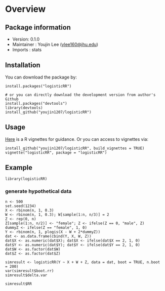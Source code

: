 # Overview


## Package information

- Version: 0.1.0
- Maintainer : Youjin Lee (<ylee160@jhu.edu>)
- Imports : stats

## Installation

You can download the package by:

```
install.packages("logisticRR")

# or you can directly download the development version from author's Github 
install.packages("devtools")
library(devtools)
install_github("youjin1207/logisticRR")
```


## Usage

[Here](https://github.com/youjin1207/logisticRR/blob/master/vignettes/logisticRR.Rmd) is a R vignettes for guidance. Or you can access to vignettes via:



```
install_github("youjin1207/logisticRR", build_vignettes = TRUE)
vignette("logisticRR", package = "logisticRR")
```

## Example

```
library(logisticRR)
```

### generate hypothetical data

```
n <- 500
set.seed(1234)
X <- rbinom(n, 1, 0.3)
W <- rbinom(n, 1, 0.3); W[sample(1:n, n/3)] = 2
Z <- rep(0, n)
Z[sample(1:n, n/2)] <- "female"; Z <- ifelse(Z == 0, "male", Z)
dummyZ <- ifelse(Z == "female", 1, 0)
Y <- rbinom(n, 1, plogis(X - W + 2*dummyZ))
dat <- as.data.frame(cbind(Y, X, W, Z))
dat$X <- as.numeric(dat$X); dat$X <- ifelse(dat$X == 2, 1, 0)
dat$Y <- as.numeric(dat$Y); dat$Y <- ifelse(dat$Y == 2, 1, 0)
dat$W <- as.factor(dat$W)
dat$Z <- as.factor(dat$Z)
```

```
simresult <- logisticRR(Y ~ X + W + Z, data = dat, boot = TRUE, n.boot = 200)
var(simresult$boot.rr)
simresult$delta.var

simresult$RR
```
